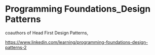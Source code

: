 # Programming Foundations_Design Patterns

coauthors of Head First Design Patterns,

https://www.linkedin.com/learning/programming-foundations-design-patterns-2
